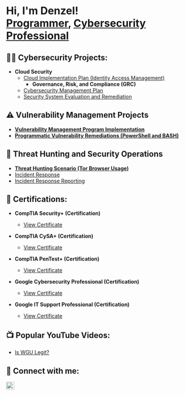 <h1>Hi, I'm Denzel! <br/>
  <a href="https://github.com/CyberDenzel247">Programmer</a>,
  <a href="https://www.linkedin.com/in/denzelfrimpong/">Cybersecurity Professional</a>
  
</h1>

<h2>👨‍💻 Cybersecurity Projects:</h2>

- <b>Cloud Security</b>
  - [Cloud Implementation Plan (Identity Access Management)](https://github.com/CyberDenzel247/cyberdenzel247/blob/main/Cloud%20Security.pdf)
    - <b>Governance, Risk, and Compliance (GRC)</b>
  - [Cybersecurity Management Plan](https://github.com/CyberDenzel247/cyberdenzel247/blob/main/Cybersecurity%20Management%20Plan.pdf)
  - [Security System Evaluation and Remediation](https://github.com/CyberDenzel247/cyberdenzel247/blob/main/Security%20System%20Evaluation%20and%20Remediation.pdf)
 
## ⚠️ Vulnerability Management Projects

- **[Vulnerability Management Program Implementation](https://github.com/joshcybertest/vulnerability-management-program)**
- **[Programmatic Vulnerability Remediations (PowerShell and BASH)](https://github.com/joshcybertest/programmatic-vulnerability-remediations)**

## 🚨 Threat Hunting and Security Operations

- **[Threat Hunting Scenario (Tor Browser Usage)](https://github.com/joshmadakor0/threat-hunting-scenario-tor)**
- [Incident Response](https://github.com/CyberDenzel247/cyberdenzel247/blob/main/frimpong-wgu_d483_security_operations_screenshots%20-Completed.pdf)
- [Incident Response Reporting](https://github.com/CyberDenzel247/cyberdenzel247/blob/main/D481%20-%20Security%20Foundations%20-%20v2%20-%20Completed.pdf)
  
<h2>📄 Certifications:</h2>

- <b>CompTIA Security+ (Certification)</b>  
  - <a href="https://github.com/CyberDenzel247/cyberdenzel247/blob/main/CompTIA%20Security%2B.pdf" target="_blank">View Certificate</a>

- <b>CompTIA CySA+ (Certification)</b>  
  - <a href="https://github.com/CyberDenzel247/cyberdenzel247/blob/main/CompTIA%20CySA%2B%20ce%20certificate%20(1).pdf" target="_blank">View Certificate</a>

- <b>CompTIA PenTest+ (Certification)</b>  
  - <a href="https://github.com/CyberDenzel247/cyberdenzel247/blob/main/CompTIA%20PenTest%2B%20ce%20certificate.pdf" target="_blank">View Certificate</a>

- <b>Google Cybersecurity Professional (Certification)</b>  
  - <a href="https://github.com/CyberDenzel247/cyberdenzel247/blob/main/Google%20Cybersecurity.pdf" target="_blank">View Certificate</a>

- <b>Google IT Support Professional (Certification)</b>
  - <a href="https://github.com/CyberDenzel247/cyberdenzel247/blob/main/Google%20IT%20Support%20Professional.pdf" target="_blank">View Certificate</a>



<h2>📺 Popular YouTube Videos:</h2>

- [Is WGU Legit?](https://www.youtube.com/watch?v=E2MwRWxDBkA)

<h2> 🤳 Connect with me:</h2>

[<img align="left" alt="DenzelFrimpong | LinkedIn" width="22px" src="https://cdn.jsdelivr.net/npm/simple-icons@v3/icons/linkedin.svg" />][linkedin]


[linkedin]:https://linkedin.com/in/denzelfrimpong
